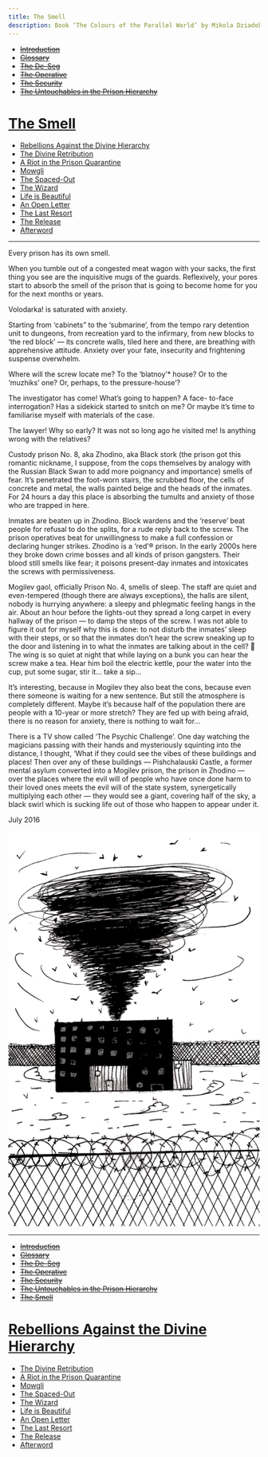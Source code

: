 ```yaml
---
title: The Smell
description: Book ‘The Colours of the Parallel World’ by Mikola Dziadok. Chapter 7. The Smell
---
```


- ~~[Introduction](./1.md)~~
- ~~[Glossary](./2.md)~~
- ~~[The De-Seg](./3.md)~~
- ~~[The Operative](./4.md)~~
- ~~[The Security](./5.md)~~
- ~~[The Untouchables in the Prison Hierarchy](./6.md)~~
# [The Smell](./7.md)
- [Rebellions Against the Divine Hierarchy](./8.md)
- [The Divine Retribution](./9.md)
- [A Riot in the Prison Quarantine](./10.md)
- [Mowgli](./11.md)
- [The Spaced-Out](./12.md)
- [The Wizard](./13.md)
- [Life is Beautiful](./14.md)
- [An Open Letter](./15.md)
- [The Last Resort](./16.md)
- [The Release](./17.md)
- [Afterword](./18.md)

---

Every prison has its own smell.

When you tumble out of a congested meat wagon with
your sacks, the first thing you see are the inquisitive mugs of
the guards. Reflexively, your pores start to absorb the smell of
the prison that is going to become home for you for the next
months or years.

Volodarka! is saturated with anxiety.

Starting from ‘cabinets” to the ‘submarine’, from the
tempo rary detention unit to dungeons, from recreation yard to
the infirmary, from new blocks to ‘the red block’ — its concrete
walls, tiled here and there, are breathing with apprehensive
attitude. Anxiety over your fate, insecurity and frightening
suspense overwhelm.

Where will the screw locate me? To the ‘blatnoy’* house? Or
to the ‘muzhiks’ one? Or, perhaps, to the pressure-house’?

The investigator has come! What’s going to happen? A face-
to-face interrogation? Has a sidekick started to snitch on me?
Or maybe it’s time to familiarise myself with materials of the
case.

The lawyer! Why so early? It was not so long ago he visited
me! Is anything wrong with the relatives?

Custody prison No. 8, aka Zhodino, aka Black stork (the prison
got this romantic nickname, I suppose, from the cops themselves
by analogy with the Russian Black Swan to add more poignancy
and importance) smells of fear. It’s penetrated the foot-worn
stairs, the scrubbed floor, the cells of concrete and metal, the
walls painted beige and the heads of the inmates. For 24 hours a
day this place is absorbing the tumults and anxiety of those who
are trapped in here.

Inmates are beaten up in Zhodino. Block wardens and the
‘reserve’ beat people for refusal to do the splits, for a rude reply
back to the screw. The prison operatives beat for unwillingness
to make a full confession or declaring hunger strikes. Zhodino
is a ‘red’® prison. In the early 2000s here they broke down crime
bosses and all kinds of prison gangsters. Their blood still smells
like fear; it poisons present-day inmates and intoxicates the
screws with permissiveness.

Mogilev gaol, officially Prison No. 4, smells of sleep. The
staff are quiet and even-tempered (though there are always
exceptions), the halls are silent, nobody is hurrying anywhere:
a sleepy and phlegmatic feeling hangs in the air. About an hour
before the lights-out they spread a long carpet in every hallway
of the prison — to damp the steps of the screw. I was not able
to figure it out for myself why this is done: to not disturb the
inmates’ sleep with their steps, or so that the inmates don’t hear
the screw sneaking up to the door and listening in to what the
inmates are talking about in the cell?

The wing is so quiet at night that while laying on a bunk you
can hear the screw make a tea. Hear him boil the electric kettle,
pour the water into the cup, put some sugar, stir it... take a sip...

It’s interesting, because in Mogilev they also beat the cons,
because even there someone is waiting for a new sentence. But
still the atmosphere is completely different. Maybe it’s because
half of the population there are people with a 10-year or more
stretch? They are fed up with being afraid, there is no reason
for anxiety, there is nothing to wait for...

There is a TV show called ‘The Psychic Challenge’. One
day watching the magicians passing with their hands and
mysteriously squinting into the distance, I thought, ‘What if
they could see the vibes of these buildings and places! Then
over any of these buildings — Pishchalauski Castle, a former
mental asylum converted into a Mogilev prison, the prison in
Zhodino — over the places where the evil will of people who
have once done harm to their loved ones meets the evil will of
the state system, synergetically multiplying each other — they
would see a giant, covering half of the sky, a black swirl which is
sucking life out of those who happen to appear under it.

July 2016



![](../img/05.png)


---

- ~~[Introduction](./1.md)~~
- ~~[Glossary](./2.md)~~
- ~~[The De-Seg](./3.md)~~
- ~~[The Operative](./4.md)~~
- ~~[The Security](./5.md)~~
- ~~[The Untouchables in the Prison Hierarchy](./6.md)~~
- ~~[The Smell](./7.md)~~
# [Rebellions Against the Divine Hierarchy](./8.md)
- [The Divine Retribution](./9.md)
- [A Riot in the Prison Quarantine](./10.md)
- [Mowgli](./11.md)
- [The Spaced-Out](./12.md)
- [The Wizard](./13.md)
- [Life is Beautiful](./14.md)
- [An Open Letter](./15.md)
- [The Last Resort](./16.md)
- [The Release](./17.md)
- [Afterword](./18.md)

